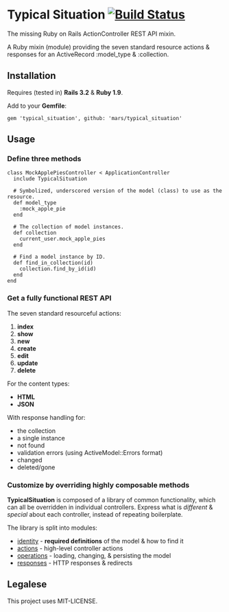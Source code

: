 # Typical Situation [![Build Status](https://travis-ci.org/mars/typical_situation.png)](https://travis-ci.org/mars/typical_situation)

The missing Ruby on Rails ActionController REST API mixin.

A Ruby mixin (module) providing the seven standard resource actions & responses for an ActiveRecord :model_type & :collection.

## Installation

Requires (tested in) **Rails 3.2** & **Ruby 1.9**.

Add to your **Gemfile**:

    gem 'typical_situation', github: 'mars/typical_situation'

## Usage

### Define three methods

    class MockApplePiesController < ApplicationController
      include TypicalSituation

      # Symbolized, underscored version of the model (class) to use as the resource.
      def model_type
        :mock_apple_pie
      end
      
      # The collection of model instances.
      def collection
        current_user.mock_apple_pies
      end
      
      # Find a model instance by ID. 
      def find_in_collection(id)
        collection.find_by_id(id)
      end
    end

### Get a fully functional REST API

The seven standard resourceful actions:

  1. **index**
  1. **show**
  1. **new**
  1. **create**
  1. **edit**
  1. **update**
  1. **delete**

For the content types:

  * **HTML**
  * **JSON**

With response handling for:

  * the collection
  * a single instance
  * not found
  * validation errors (using ActiveModel::Errors format)
  * changed
  * deleted/gone

### Customize by overriding highly composable methods

**TypicalSituation** is composed of a library of common functionality, which can all be overridden in individual controllers. Express what is *different* & *special* about each controller, instead of repeating boilerplate.

The library is split into modules:

  * [identity](https://github.com/mars/typical_situation/blob/master/lib/typical_situation/identity.rb) - **required definitions** of the model & how to find it
  * [actions](https://github.com/mars/typical_situation/blob/master/lib/typical_situation/actions.rb) - high-level controller actions
  * [operations](https://github.com/mars/typical_situation/blob/master/lib/typical_situation/operations.rb) - loading, changing, & persisting the model
  * [responses](https://github.com/mars/typical_situation/blob/master/lib/typical_situation/responses.rb) - HTTP responses & redirects

## Legalese

This project uses MIT-LICENSE.
